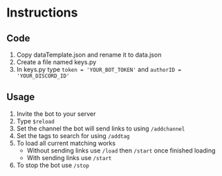 # Instructions
## Code
1. Copy dataTemplate.json and rename it to data.json
2. Create a file named keys.py
3. In keys.py type `token = 'YOUR_BOT_TOKEN'` and `authorID = 'YOUR_DISCORD_ID'`
## Usage
1. Invite the bot to your server
2. Type `$reload`
3. Set the channel the bot will send links to using `/addchannel`
4. Set the tags to search for using `/addtag`
5. To load all current matching works
    * Without sending links use `/load` then `/start` once finished loading
    * With sending links use `/start`
6. To stop the bot use `/stop`
